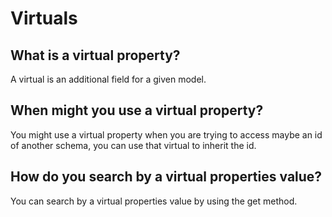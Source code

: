 # Virtuals

## What is a virtual property?
A virtual is an additional field for a given model.

## When might you use a virtual property?
You might use a virtual property when you are trying to access maybe an id of another schema, you can use that virtual to inherit the id.

## How do you search by a virtual properties value?
You can search by a virtual properties value by using the get method.